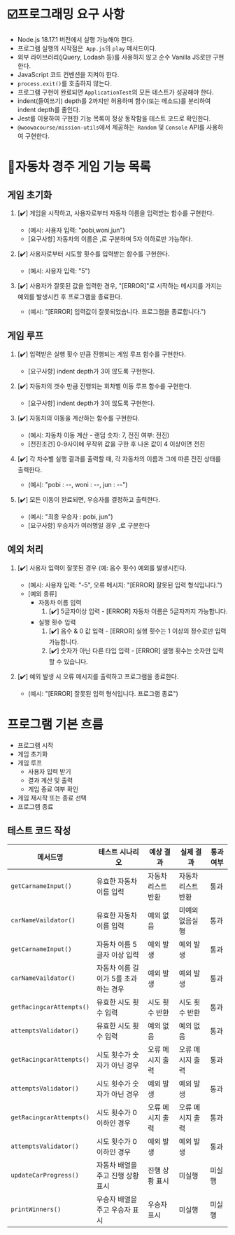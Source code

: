 # ☑️프로그래밍 요구 사항

- Node.js 18.17.1 버전에서 실행 가능해야 한다.
- 프로그램 실행의 시작점은` App.js`의 `play` 메서드이다.
- 외부 라이브러리(jQuery, Lodash 등)를 사용하지 않고 순수 Vanilla JS로만 구현한다.
- JavaScript 코드 컨벤션을 지켜야 한다.
- `process.exit()`를 호출하지 않는다.
- 프로그램 구현이 완료되면 `ApplicationTest`의 모든 테스트가 성공해야 한다.
- indent(들여쓰기) depth를 2까지만 허용하며 함수(또는 메소드)를 분리하여 indent depth를 줄인다.
- Jest를 이용하여 구현한 기능 목록이 정상 동작함을 테스트 코드로 확인한다.
- `@woowacourse/mission-utils`에서 제공하는` Random` 및 `Console` API를 사용하여 구현한다.

# 🚕자동차 경주 게임 기능 목록

## 게임 초기화

1. [✔️] 게임을 시작하고, 사용자로부터 자동차 이름을 입력받는 함수를 구현한다.

   - (예시: 사용자 입력: "pobi,woni,jun")
   - [요구사항] 자동차의 이름은 ,로 구분하며 5자 이하로만 가능하다.

2. [✔️] 사용자로부터 시도할 횟수를 입력받는 함수를 구현한다.

   - (예시: 사용자 입력: "5")

3. [✔️] 사용자가 잘못된 값을 입력한 경우, "[ERROR]"로 시작하는 메시지를 가지는 예외를 발생시킨 후 프로그램을 종료한다.
   - (예시: "[ERROR] 입력값이 잘못되었습니다. 프로그램을 종료합니다.")

## 게임 루프

1. [✔️] 입력받은 실행 횟수 만큼 진행되는 게임 루프 함수를 구현한다.

   - [요구사항] indent depth가 3이 않도록 구현한다.

2. [✔️] 자동차의 갯수 만큼 진행되는 회차별 이동 루프 함수를 구현한다.

   - [요구사항] indent depth가 3이 않도록 구현한다.

3. [✔️] 자동차의 이동을 계산하는 함수를 구현한다.

   - (예시: 자동차 이동 계산 - 랜덤 숫자: 7, 전진 여부: 전진)
   - [전진조건] 0-9사이에 무작위 값을 구한 후 나온 값이 4 이상이면 전진

4. [✔️] 각 차수별 실행 결과를 출력할 때, 각 자동차의 이름과 그에 따른 전진 상태를 출력한다.

   - (예시: "pobi : --, woni : --, jun : --")

5. [✔️] 모든 이동이 완료되면, 우승자를 결정하고 출력한다.

   - (예시: "최종 우승자 : pobi, jun")
   - [요구사항] 우승자가 여러명일 경우 ,로 구분한다

## 예외 처리

1. [✔️] 사용자 입력이 잘못된 경우 (예: 음수 횟수) 예외를 발생시킨다.

   - (예시: 사용자 입력: "-5", 오류 메시지: "[ERROR] 잘못된 입력 형식입니다.")
   - [예외 종류]
     - 자동차 이름 입력
       1. [✔️] 5글자이상 입력 - [ERROR] 자동차 이름은 5글자까지 가능합니다.
     - 실행 횟수 입력
       1. [✔️] 음수 & 0 값 입력 - [ERROR] 실행 횟수는 1 이상의 정수로만 입력 가능합니다.
       2. [✔️] 숫자가 아닌 다른 타입 입력 - [ERROR] 샐행 횟수는 숫자만 입력할 수 있습니다.

2. [✔️] 예외 발생 시 오류 메시지를 출력하고 프로그램을 종료한다.
   - (예시: "[ERROR] 잘못된 입력 형식입니다. 프로그램 종료")

# 프로그램 기본 흐름

- 프로그램 시작
- 게임 초기화
- 게임 루프
  - 사용자 입력 받기
  - 결과 계산 및 출력
  - 게임 종료 여부 확인
- 게임 재시작 또는 종료 선택
- 프로그램 종료

## 테스트 코드 작성

| 메서드명                 | 테스트 시나리오                      | 예상 결과          | 실제 결과          | 통과 여부 |
| ------------------------ | ------------------------------------ | ------------------ | ------------------ | --------- |
| `getCarnameInput()`      | 유효한 자동차 이름 입력              | 자동차 리스트 반환 | 자동차 리스트 반환 | 통과      |
| `carNameVaildator()`     | 유효한 자동차 이름 입력              | 예외 없음          | 미예외 없음실행    | 통과      |
| `getCarnameInput()`      | 자동차 이름 5글자 이상 입력          | 예외 발생          | 예외 발생          | 통과      |
| `carNameVaildator()`     | 자동차 이름 길이가 5를 초과하는 경우 | 예외 발생          | 예외 발생          | 통과      |
| `getRacingcarAttempts()` | 유효한 시도 횟수 입력                | 시도 횟수 반환     | 시도 횟수 반환     | 통과      |
| `attemptsValidator()`    | 유효한 시도 횟수 입력                | 예외 없음          | 예외 없음          | 통과      |
| `getRacingcarAttempts()` | 시도 횟수가 숫자가 아닌 경우         | 오류 메시지 출력   | 오류 메시지 출력   | 통과      |
| `attemptsValidator()`    | 시도 횟수가 숫자가 아닌 경우         | 예외 발생          | 예외 발생          | 통과      |
| `getRacingcarAttempts()` | 시도 횟수가 0 이하인 경우            | 오류 메시지 출력   | 오류 메시지 출력   | 통과      |
| `attemptsValidator()`    | 시도 횟수가 0 이하인 경우            | 예외 발생          | 예외 발생          | 통과      |
| `updateCarProgress()`    | 자동차 배열을 주고 진행 상황 표시    | 진행 상황 표시     | 미실행             | 미실행    |
| `printWinners()`         | 우승자 배열을 주고 우승자 표시       | 우승자 표시        | 미실행             | 미실행    |
